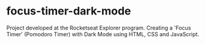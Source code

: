 # focus-timer-dark-mode
Project developed at the Rocketseat Explorer program. Creating a 'Focus Timer' (Pomodoro Timer) with Dark Mode using HTML, CSS and JavaScript. 
